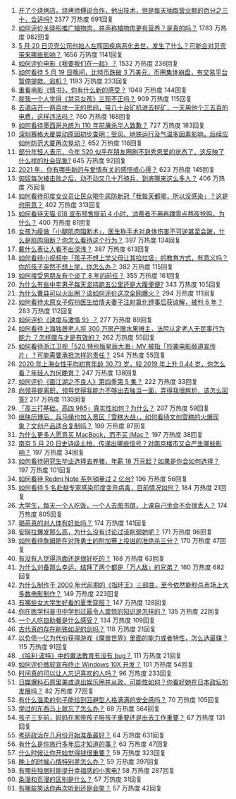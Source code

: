 1. [开了个烧烤店，烧烤师傅说合作，他出技术，但是每天抽取营业额的百分之三十，合适吗?](https://www.zhihu.com/question/456743652) 2377 万热度 691回复
1. [如何评价关晓彤推广植物肉，并声称植物肉更有营养？是真的吗？](https://www.zhihu.com/question/460278107) 1783 万热度 982回复
1. [5 月 20 日贝壳公司创始人左晖因疾病恶化去世，发生了什么？可能会对贝壳带来哪些影响？](https://www.zhihu.com/question/460483613) 1656 万热度 1141回复
1. [如何评价电影《我要我们在一起》？](https://www.zhihu.com/question/339320960) 1532 万热度 236回复
1. [如何看待 5 月 19 日晚间，比特币跌破 3 万美元，币圈集体崩盘，有交易平台暂停提款、宕机？](https://www.zhihu.com/question/460373052) 1193 万热度 233回复
1. [重看电影《情书》，你有什么新的感受？](https://www.zhihu.com/question/458859724) 1049 万热度 144回复
1. [就我一个人觉得《禁忌女孩》三观不正吗？](https://www.zhihu.com/question/459426098) 909 万热度 115回复
1. [去酒店开一两百块一天的房间，带几十台矿机进去挖矿，一天用他个三五百的电费，这样违法吗？](https://www.zhihu.com/question/460015320) 760 万热度 168回复
1. [如何看待墨西哥总统为 110 年前屠杀华人致歉？](https://www.zhihu.com/question/460080688) 727 万热度 183回复
1. [深圳赛格大厦晃动原因初步查明：受风、地铁运行及气温多因素影响，后续应如何防范大厦再次晃动？](https://www.zhihu.com/question/460333803) 652 万热度 116回复
1. [部分年轻人表示，今年 520 似乎在朋友圈刷不到秀恩爱的状态了，这反映了什么样的社会现象?](https://www.zhihu.com/question/460423038) 645 万热度 92回复
1. [2021 年，你有哪些新的与爱情有关的感悟或心得？](https://www.zhihu.com/question/459046990) 623 万热度 145回复
1. [匈奴每次被击败之后，动不动又几十万骑兵，到底哪来这么多人？](https://www.zhihu.com/question/459734790) 406 万热度 75回复
1. [如何看待印度女议员让民众喝牛尿防新冠「我每天都喝，所以没感染」？这是何用意？](https://www.zhihu.com/question/460070125) 402 万热度 313回复
1. [如何看待天猫 618 宣布预售提前 4 小时，消费者不用再蹲零点熬夜抢购，为什么？](https://www.zhihu.com/question/460462395) 400 万热度 81回复
1. [女孩为瘦做「小腿肌肉阻断术」，医生称手术对身体伤害不可逆甚至会跛，什么是肌肉阻断？你怎么看待这个行为？](https://www.zhihu.com/question/460433831) 397 万热度 134回复
1. [戴什么表让人看不出深浅？](https://www.zhihu.com/question/447868724) 387 万热度 613回复
1. [如何看待小视频中「孩子不想上学父母让其捡垃圾」的教育方式，有意义吗？你的孩子突然不想上学，你怎么办？](https://www.zhihu.com/question/460046826) 382 万热度 115回复
1. [如何接受男朋友有个谈了 8 年的前任？](https://www.zhihu.com/question/458142301) 355 万热度 161回复
1. [为什么有些中年男子每天坚持跑五公里还是大腹便便?](https://www.zhihu.com/question/457131875) 343 万热度 105回复
1. [为什么曹县可以火出圈？该如何评价这次全网爆火？](https://www.zhihu.com/question/460351832) 294 万热度 111回复
1. [如何看待太原女子假扮医生给情夫妻子注射氯化钾事后获谅解，被判 6 年？](https://www.zhihu.com/question/460225330) 283 万热度 112回复
1. [如何评价《速度与激情 9》？](https://www.zhihu.com/question/458656265) 277 万热度 89回复
1. [如何看待上海独居老人将 300 万房产赠水果摊主，法院认定老人无民事行为能力 ？怎样赠与才是有效的？](https://www.zhihu.com/question/460310210) 262 万热度 55回复
1. [如何看待浙江卫视「520 特别版星辰大海」MV 被指「抄袭电影频道宣传片」？可能需要承担怎样的责任？](https://www.zhihu.com/question/460466033) 254 万热度 55回复
1. [2020 年上海女性平均初育年龄 30.73 岁，较 2019 年上升 0.44 岁，你怎么看？年轻人为何晚育？](https://www.zhihu.com/question/460137446) 247 万热度 138回复
1. [如何评价《画江湖之不良人》第四季第 5 集？](https://www.zhihu.com/question/460308083) 222 万热度 33回复
1. [向领导提离职，领导觉得我能力不够出去独当一面，弄得我很尴尬，该怎么回答?](https://www.zhihu.com/question/452663695) 217 万热度 1130回复
1. [「高三打基础，高四 985」真实性如何？为什么？](https://www.zhihu.com/question/460156200) 207 万热度 59回复
1. [继陕历博后，兵马俑也加入景区「雪糕大战」，如何看待文创雪糕的火爆现象？文创产品适合复制吗？](https://www.zhihu.com/question/460296119) 199 万热度 87回复
1. [为什么更多人愿意买 MacBook，而不买 iMac？](https://www.zhihu.com/question/285261815) 197 万热度 38回复
1. [南京 5 月 20 日史诗级土拍，传递出哪些信号？对南京楼市又会产生哪些影响？](https://www.zhihu.com/question/460320921) 197 万热度 34回复
1. [如何看待研究生毕业选择去养猪，年薪 18 万元起？如果是你会如何选择？](https://www.zhihu.com/question/460279521) 197 万热度 101回复
1. [如何看待 Redmi Note 系列销量过 2 亿台?](https://www.zhihu.com/question/460424609) 196 万热度 56回复
1. [如何看待 5 名赴越专家感染印度变异病毒，目前情况如何？](https://www.zhihu.com/question/460154947) 184 万热度 21回复
1. [大学生，每天一个人吃饭，一个人去图书馆，上课自己坐会不会很丢人？](https://www.zhihu.com/question/456048288) 174 万热度 805回复
1. [喝茶真的对人体有好处吗？](https://www.zhihu.com/question/450322435) 174 万热度 141回复
1. [安琪拉爆发那么高，为什么没有讨论过该削弱她呢？](https://www.zhihu.com/question/459387462) 171 万热度 96回复
1. [如何看待詹姆斯在对阵勇士的附加赛上投进的准绝杀三分？](https://www.zhihu.com/question/460456140) 170 万热度 47回复
1. [有没有人觉得泡面还是很好吃的？](https://www.zhihu.com/question/456731897) 168 万热度 63回复
1. [为什么刘备那么幸运，结拜了两个都是「万人敌」的兄弟？](https://www.zhihu.com/question/266240810) 160 万热度 682回复
1. [为什么制作于 2000 年代前期的《指环王》三部曲，至今依然能秒杀市场上大多数电影制作？](https://www.zhihu.com/question/36509150) 149 万热度 223回复
1. [有哪些女大学生好看的夏季穿搭？](https://www.zhihu.com/question/316762010) 147 万热度 128回复
1. [你在医学科普书中学到过最令人震惊的知识是怎样的？](https://www.zhihu.com/question/456001336) 135 万热度 22回复
1. [一个人吃自助餐是什么感受？](https://www.zhihu.com/question/413006960) 134 万热度 109回复
1. [古代真的存在削铁如泥的剑吗？](https://www.zhihu.com/question/458810287) 118 万热度 21回复
1. [以负债一亿为代价获得游戏《魔兽世界》里面的能力或者特性，怎么选最赚？](https://www.zhihu.com/question/459961100) 115 万热度 91回复
1. [《哈利·波特》中的魔法教育有没有 bug？](https://www.zhihu.com/question/459857558) 111 万热度 21回复
1. [如何评价微软宣布终止 Windows 10X 开发？](https://www.zhihu.com/question/460253008) 101 万热度 54回复
1. [时间真的可以让人忘记喜欢的人吗？](https://www.zhihu.com/question/459470996) 96 万热度 233回复
1. [日媒爆料石原里美或退出娱乐圈并从政，可能性如何？你看好她在日本政坛的发展吗？](https://www.zhihu.com/question/460302496) 82 万热度 77回复
1. [有什么温柔的句子能给到回避型人格满满的安全感吗？](https://www.zhihu.com/question/455031931) 70 万热度 105回复
1. [学过的东西马上就忘了怎么办？](https://www.zhihu.com/question/27252044) 68 万热度 564回复
1. [孩子三岁前，妈妈在家带孩子陪孩子重要还是出去工作重要？](https://www.zhihu.com/question/428327797) 67 万热度 131回复
1. [考研政治在几月份开始准备最好？](https://www.zhihu.com/question/323153005) 64 万热度 631回复
1. [有什么是你旅行多年后才知道的事？](https://www.zhihu.com/question/451751074) 63 万热度 47回复
1. [什么时候让你开始觉得钱很重要？](https://www.zhihu.com/question/457214026) 59 万热度 323回复
1. [晚上的时候心情特别差怎么办？](https://www.zhihu.com/question/456731708) 59 万热度 397回复
1. [有哪些独居时能提升幸福感的小家电?](https://www.zhihu.com/question/333019744) 58 万热度 287回复
1. [条漫和页漫的区别是什么？](https://www.zhihu.com/question/68118338) 57 万热度 31回复
1. [有哪些笑话你再次听到还是会笑？](https://www.zhihu.com/question/459869379) 57 万热度 42回复